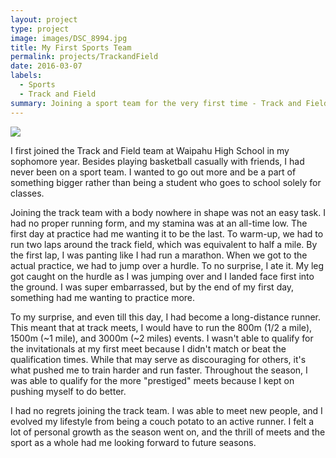 ```yaml
---
layout: project
type: project
image: images/DSC_8994.jpg
title: My First Sports Team
permalink: projects/TrackandField
date: 2016-03-07
labels:
  - Sports
  - Track and Field
summary: Joining a sport team for the very first time - Track and Field.
---
```


<img class="ui tiny right floated rounded image" src="../images/DSC_8994">

I first joined the Track and Field team at Waipahu High School in my sophomore year. Besides playing basketball casually with friends, I had never been on a sport team. I wanted to go out more and be a part of something bigger rather than being a student who goes to school solely for classes.

Joining the track team with a body nowhere in shape was not an easy task. I had no proper running form, and my stamina was at an all-time low. The first day at practice had me wanting it to be the last. To warm-up, we had to run two laps around the track field, which was equivalent to half a mile. By the first lap, I was panting like I had run a marathon. When we got to the actual practice, we had to jump over a hurdle. To no surprise, I ate it. My leg got caught on the hurdle as I was jumping over and I landed face first into the ground. I was super embarrassed, but by the end of my first day, something had me wanting to practice more.

To my surprise, and even till this day, I had become a long-distance runner. This meant that at track meets, I would have to run the 800m (1/2 a mile), 1500m (~1 mile), and 3000m (~2 miles) events. I wasn't able to qualify for the invitationals at my first meet because I didn't match or beat the qualification times. While that may serve as discouraging for others, it's what pushed me to train harder and run faster. Throughout the season, I was able to qualify for the more "prestiged" meets because I kept on pushing myself to do better.

I had no regrets joining the track team. I was able to meet new people, and I evolved my lifestyle from being a couch potato to an active runner. I felt a lot of personal growth as the season went on, and the thrill of meets and the sport as a whole had me looking forward to future seasons.

